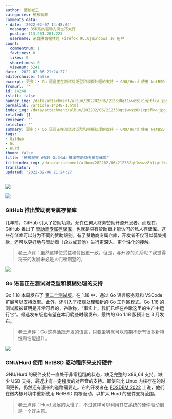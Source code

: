 ```yaml
---
author: 硬核老王
categories: 硬核观察
comments_data:
- date: '2022-02-07 14:48:04'
  message: BSD系的驱动支持也不太行
  postip: 113.201.201.223
  username: 来自陕西榆林的 Firefox 96.0|Windows 10 用户
count:
  commentnum: 1
  favtimes: 0
  likes: 0
  sharetimes: 0
  viewnum: 5241
date: '2022-02-06 21:24:27'
editorchoice: false
excerpt: 更多：• Go 语言正在测试对泛型和模糊处理的支持 • GNU/Hurd 使用 NetBSD 驱动程序来支持硬件
fromurl: ''
id: 14248
islctt: false
banner_img: /data/attachment/album/202202/06/212338qt1wwzz8k1xptfkw.jpg
permalink: /article-14248-1.html
index_img: /data/attachment/album/202202/06/212338qt1wwzz8k1xptfkw.jpg
related: []
reviewer: ''
selector: ''
summary: 更多：• Go 语言正在测试对泛型和模糊处理的支持 • GNU/Hurd 使用 NetBSD 驱动程序来支持硬件
tags:
- GitHub
- Go
- Hurd
thumb: false
title: '硬核观察 #539 GitHub 推出赞助商专属存储库'
titleindex_img: /data/attachment/album/202202/06/212338qt1wwzz8k1xptfkw.jpg
translator: ''
updated: '2022-02-06 21:24:27'
---
```


![](/data/attachment/album/202202/06/212338qt1wwzz8k1xptfkw.jpg)


![](/data/attachment/album/202202/06/212346gaixibbxq0pq90bu.jpg)


### GitHub 推出赞助商专属存储库


几年前，GitHub 引入了赞助功能，允许任何人财务赞助开源开发者。而现在，GitHub 推出了 [赞助商专属存储库](https://github.blog/2022-02-02-new-sponsors-only-repositories-custom-amounts-and-more/)，也就是只有赞助商才能访问的私人存储库。这些存储库可以分为不同的赞助级别。有了赞助商专属仓库，开发者不仅可以募集捐款，还可以更好地与赞助商（企业或其他）进行更深入、更个性化的接触。



> 
> 老王点评：虽然这样使受益和付出更一致，但是，与开源的关系呢？我觉得将来的发展未必是人们所期望的。
> 
> 
> 


![](/data/attachment/album/202202/06/212356qw9f6cp4j8xf6ppz.jpg)


### Go 语言正在测试对泛型和模糊处理的支持


Go 1.18 本周发布了 [第二个测试版](https://go.dev/blog/go1.18beta2)。在 1.18 中，通过 Go 语言服务器和 VSCode 扩展可以支持泛型。此外，还引入了模糊处理和新的 Go 工作区模式。Go 1.18 的测试版被证明是非常可靠的，谷歌称，“事实上，我们已经在谷歌这里的生产中运行它”。候选发布版也有望在本月晚些时候发布，最终的 Go 1.18 版预计在 3 月发布。



> 
> 老王点评：Go 这样活跃开发的语言，只要坐等就可以预期不断有很多新特性和性能提升。
> 
> 
> 


![](/data/attachment/album/202202/06/212412ljk9cozg21hjtk0z.jpg)


### GNU/Hurd 使用 NetBSD 驱动程序来支持硬件


GNU/Hurd 的硬件支持一直处于非常粗糙的状态，缺乏完整的 x86\_64 支持，缺少 USB 支持，最近才有一定程度的对声音的支持。即使它比 Linux 内核存在的时间更长，仍然还有漫长的道路需要走。它的开发者在 [FOSDEM 2022](https://fosdem.org/2022/schedule/event/dzammit/) 上说，他们在微内核环境中重新使用 NetBSD 内核驱动，以扩大 Hurd 的硬件支持范围。



> 
> 老王点评：Hurd 发展的太慢了，不过这样可以利用其它系统的硬件驱动倒是一个好主意。
> 
> 
>